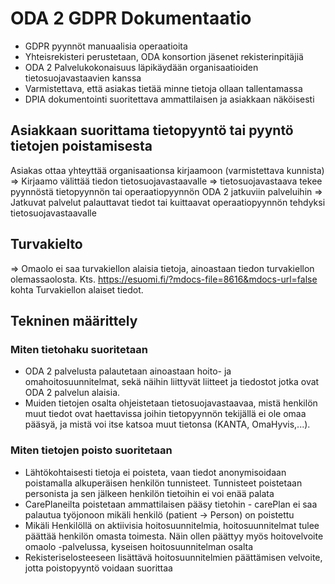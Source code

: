 # ODA 2 GDPR Dokumentaatio
- GDPR pyynnöt manuaalisia operaatioita
- Yhteisrekisteri perustetaan, ODA konsortion jäsenet rekisterinpitäjiä
- ODA 2 Palvelukokonaisuus läpikäydään organisaatioiden tietosuojavastaavien kanssa
- Varmistettava, että asiakas tietää minne tietoja ollaan tallentamassa
- DPIA dokumentointi suoritettava ammattilaisen ja asiakkaan näköisesti

## Asiakkaan suorittama tietopyyntö tai pyyntö tietojen poistamisesta
Asiakas ottaa yhteyttää organisaationsa kirjaamoon (varmistettava kunnista)
=> Kirjaamo välittää tiedon tietosuojavastaavalle
=> tietosuojavastaava tekee pyynnöstä tietopyynnön tai operaatiopyynnön ODA 2 jatkuviin palveluihin
=> Jatkuvat palvelut palauttavat tiedot tai kuittaavat operaatiopyynnön tehdyksi tietosuojavastaavalle

## Turvakielto
=> Omaolo ei saa turvakiellon alaisia tietoja, ainoastaan tiedon turvakiellon olemassaolosta. Kts. https://esuomi.fi/?mdocs-file=8616&mdocs-url=false kohta Turvakiellon alaiset tiedot.

## Tekninen määrittely

### Miten tietohaku suoritetaan
- ODA 2 palvelusta palautetaan ainoastaan hoito- ja omahoitosuunnitelmat, sekä näihin liittyvät liitteet ja tiedostot jotka ovat ODA 2 palvelun alaisia.
- Muiden tietojen osalta ohjeistetaan tietosuojavastaavaa, mistä henkilön muut tiedot ovat haettavissa joihin tietopyynnön tekijällä ei ole omaa pääsyä, ja mistä voi itse katsoa muut tietonsa (KANTA, OmaHyvis,...).

### Miten tietojen poisto suoritetaan
- Lähtökohtaisesti tietoja ei poisteta, vaan tiedot anonymisoidaan poistamalla alkuperäisen henkilön tunnisteet. Tunnisteet poistetaan personista ja sen jälkeen henkilön tietoihin ei voi enää palata
- CarePlaneilta poistetaan ammattilaisen pääsy tietohin - carePlan ei saa palautua työjonoon mikäli henkilö (patient -> Person) on poistettu
- Mikäli Henkilöllä on aktiivisia hoitosuunnitelmia, hoitosuunnitelmat tulee päättää henkilön omasta toimesta. Näin ollen päättyy myös hoitovelvoite omaolo -palvelussa, kyseisen hoitosuunnitelman osalta
- Rekisteriselosteeseen lisättävä hoitosuunnitelmien päättämisen velvoite, jotta poistopyyntö voidaan suorittaa
